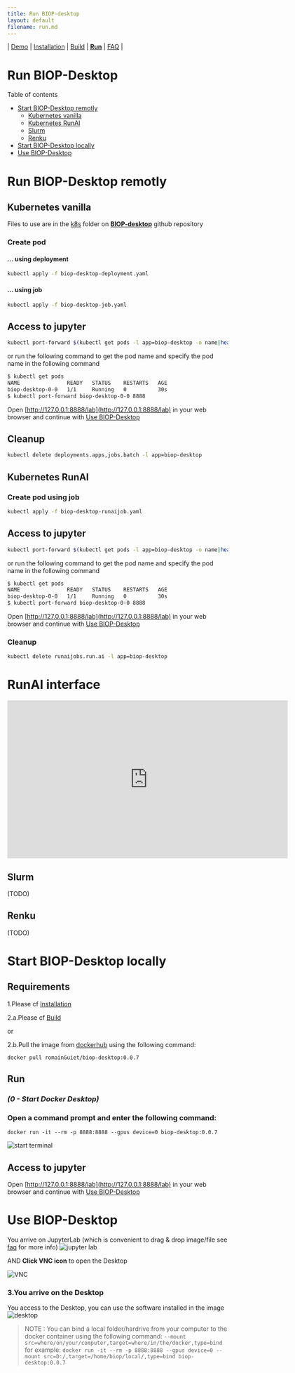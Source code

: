 ```yaml
---
title: Run BIOP-desktop
layout: default
filename: run.md
--- 
```


| [Demo](/demo.md) | [Installation](/installation.md) | [Build](/build.md) | [**Run**](/run.md) | [FAQ](/faq.md) |

# Run BIOP-Desktop 

 Table of contents
- [Start BIOP-Desktop remotly](#start-biop-desktop-remotly)
    - [Kubernetes vanilla](#kubernetes-vanilla)
    - [Kubernetes RunAI](#kubernetes-runai)
    - [Slurm](#slurm)
    - [Renku](#renku)
- [Start BIOP-Desktop locally](#start-biop-desktop-locally)
- [Use BIOP-Desktop](#use-biop-desktop)



# Run BIOP-Desktop remotly

## Kubernetes vanilla

Files to use are in the [k8s](https://github.com/BIOP/BIOP-desktop/tree/main/k8s) folder on [**BIOP-desktop**](https://github.com/BIOP/BIOP-desktop) github repository

### Create pod 

#### ... using deployment

```bash
kubectl apply -f biop-desktop-deployment.yaml
```
#### ... using job
```bash
kubectl apply -f biop-desktop-job.yaml
```

## Access to jupyter
```bash
kubectl port-forward $(kubectl get pods -l app=biop-desktop -o name|head -n 1) 8888
```

or run the following command to get the pod name and specify the pod name in the following command
```bash
$ kubectl get pods 
NAME               READY   STATUS    RESTARTS   AGE
biop-desktop-0-0   1/1     Running   0          30s
$ kubectl port-forward biop-desktop-0-0 8888
```

Open [http://127.0.0.1:8888/lab](http://127.0.0.1:8888/lab) in your web browser and continue with [Use BIOP-Desktop](#use-biop-desktop)

## Cleanup
```bash
kubectl delete deployments.apps,jobs.batch -l app=biop-desktop
```

## Kubernetes RunAI

### Create pod using job
```bash
kubectl apply -f biop-desktop-runaijob.yaml
```

## Access to jupyter
```bash
kubectl port-forward $(kubectl get pods -l app=biop-desktop -o name|head -n 1) 8888
```

or run the following command to get the pod name and specify the pod name in the following command
```bash
$ kubectl get pods 
NAME               READY   STATUS    RESTARTS   AGE
biop-desktop-0-0   1/1     Running   0          30s
$ kubectl port-forward biop-desktop-0-0 8888
```

Open [http://127.0.0.1:8888/lab](http://127.0.0.1:8888/lab) in your web browser and continue with [Use BIOP-Desktop](#use-biop-desktop)

### Cleanup
```bash
kubectl delete runaijobs.run.ai -l app=biop-desktop
```

# RunAI interface   

<iframe width="640" height="360" src="https://docs.google.com/presentation/d/1420pMyae4zamCsfyuz5zT0VnYe-VlDGjydHa7PQpU4g/preview?embed?start=false&amp;loop=false&amp;delayms=60000" frameborder="0" allow="fullscreen" allowfullscreen> </iframe>


## Slurm 
(TODO)

## Renku 
(TODO)



# Start BIOP-Desktop locally

## Requirements

1.Please cf [Installation](/installation.md) 

2.a.Please cf [Build](/build.md) 

or 

2.b.Pull the image from [dockerhub](https://hub.docker.com/r/biop/biop-desktop) using the following command:

```
docker pull romainGuiet/biop-desktop:0.0.7
```

## Run 

### *(0 - Start Docker Desktop)*

### Open a command prompt and enter the following command:
```
docker run -it --rm -p 8888:8888 --gpus device=0 biop-desktop:0.0.7
```
![start terminal](/resources/local_run_00.png)

## Access to jupyter
Open [http://127.0.0.1:8888/lab](http://127.0.0.1:8888/lab) in your web browser and continue with [Use BIOP-Desktop](#use-biop-desktop)

# Use BIOP-Desktop
You arrive on JupyterLab (which is convenient to drag & drop image/file see [faq](/faq.md) for more info) 
![jupyter lab](/resources/local_JupyterLab.png)

AND **Click VNC icon** to open the Desktop

![VNC](/resources/VNC_icon.png)

### 3.You arrive on the Desktop
You access to the Desktop, you can use the software installed in the image
![desktop](/resources/local_BIOP-desktop.png)


> NOTE : You can bind a local folder/hardrive from your computer to the docker container using the following command:
> ```--mount src=where/on/your/computer,target=where/in/the/docker,type=bind```
> for example:
> ```docker run -it --rm -p 8888:8888 --gpus device=0 --mount src=D:/,target=/home/biop/local/,type=bind biop-desktop:0.0.7```

